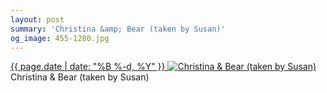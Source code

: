 ```yaml
---
layout: post
summary: 'Christina &amp; Bear (taken by Susan)'
og_image: 455-1280.jpg
---
```


<p>
 <time>
  <a href="/455">
   {{ page.date | date: "%B %-d, %Y" }}
  </a>
 </time>
 <a href="/455">
  <img alt="Christina &amp; Bear (taken by Susan)" sizes="(min-width: 700px) 50vw, calc(100vw - 2rem)" src="{{ site.assets_url }}/455-640.jpg" srcset="{{ site.assets_url }}/455-1280.jpg 1280w, {{ site.assets_url }}/455-960.jpg 960w, {{ site.assets_url }}/455-640.jpg 640w, {{ site.assets_url }}/455-320.jpg 320w"/>
 </a>
 <span>
  Christina &amp; Bear (taken by Susan)
 </span>
</p>
